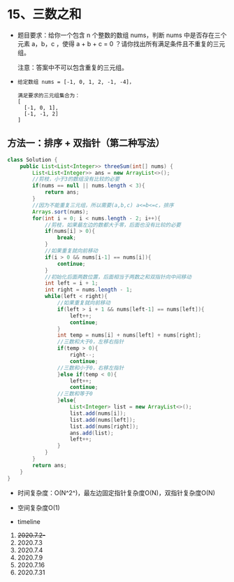 # 15、三数之和

- 题目要求：给你一个包含 n 个整数的数组 nums，判断 nums 中是否存在三个元素 a，b，c ，使得 a + b + c = 0 ？请你找出所有满足条件且不重复的三元组。

  注意：答案中不可以包含重复的三元组。

- ```
  给定数组 nums = [-1, 0, 1, 2, -1, -4]，
  
  满足要求的三元组集合为：
  [
    [-1, 0, 1],
    [-1, -1, 2]
  ]
  ```



## 方法一：排序 + 双指针（第二种写法）

```java
class Solution {
    public List<List<Integer>> threeSum(int[] nums) {
        List<List<Integer>> ans = new ArrayList<>();
        //剪枝，小于3的数组没有比较的必要
        if(nums == null || nums.length < 3){
            return ans;
        }
        //因为不能重复三元组，所以需要(a,b,c) a<=b<=c，排序
        Arrays.sort(nums);
        for(int i = 0; i < nums.length - 2; i++){
            //剪枝，如果最左边的数都大于零，后面也没有比较的必要
            if(nums[i] > 0){
                break;
            }
            //如果重复就向前移动
            if(i > 0 && nums[i-1] == nums[i]){
                continue;
            }
            //初始化后面两数位置，后面相当于两数之和双指针向中间移动
            int left = i + 1;
            int right = nums.length - 1;
            while(left < right){
                //如果重复就向前移动
                if(left > i + 1 && nums[left-1] == nums[left]){
                    left++;
                    continue;
                }
                int temp = nums[i] + nums[left] + nums[right];
                //三数和大于0，左移右指针
                if(temp > 0){
                    right--;
                    continue;
                //三数和小于0，右移左指针
                }else if(temp < 0){
                    left++;
                    continue;
                //三数和等于0
                }else{
                    List<Integer> list = new ArrayList<>();
                    list.add(nums[i]);
                    list.add(nums[left]);
                    list.add(nums[right]);
                    ans.add(list);
                    left++;
                }
            }
        }
        return ans;
    }
}
```

- 时间复杂度：O(N^2^)，最左边固定指针复杂度O(N)，双指针复杂度O(N)
- 空间复杂度O(1)



- timeline

1. ~~2020.7.2-~~
2. 2020.7.3
3. 2020.7.4
4. 2020.7.9
5. 2020.7.16
6. 2020.7.31